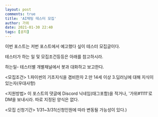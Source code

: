 ```yaml
---
layout: post
comments: true
title: 'AI채팅 테스터 모집'
author: 가위
date: 2021-01-30 22:40
tags: [공지]
---
```


이번 포스트는 저번 포스트에서 예고했다 싶이 테스터 모집글이다.

테스터가 하는 일 및 모집조건등등은 아래를 참고하시라.

하는일- 테스터별 개별채널에서 봇과 대화하고 보고한다.

<모집조건>
1.파이썬의 기초지식을 겸비한자
2.만 14세 이상
3.딥러닝에 대해 지식이 있는자(우대사항)

<지원방법>
이 포스트의 댓글에 Discord 닉네임(태그포함)을 적거나, '가위#1111'로 DM을 보내시라.
따로 지정된 양식은 없다.

<모집 신청기간>
1/31~3/31(신청인원에 따라 변동될 가능성이 있다.)
         
